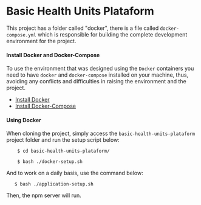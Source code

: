 # Basic Health Units Plataform

This project has a folder called "docker",
there is a file called `docker-compose.yml` which is
responsible for building the complete development environment for the project.

#### Install Docker and Docker-Compose

To use the environment that was designed using the `Docker` containers
you need to have `docker` and `docker-compose` installed on your machine,
thus, avoiding any conflicts and difficulties in raising the environment and the project.

- [Install Docker](https://docs.docker.com/install/linux/docker-ce/ubuntu/#install-docker-ce)
- [Install Docker-Compose](https://docs.docker.com/compose/install/#install-compose)

#### Using Docker

When cloning the project, simply access the `basic-health-units-plataform` project folder and run the setup script below:

```
    $ cd basic-health-units-plataform/
    
    $ bash ./docker-setup.sh
```

And to work on a daily basis, use the command below:

```
   $ bash ./application-setup.sh
```

Then, the npm server will run.